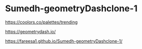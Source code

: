# Sumedh-geometryDashclone-1

https://coolors.co/palettes/trending

https://geometrydash.io/

https://fareesa1.github.io/Sumedh-geometryDashclone-1/
